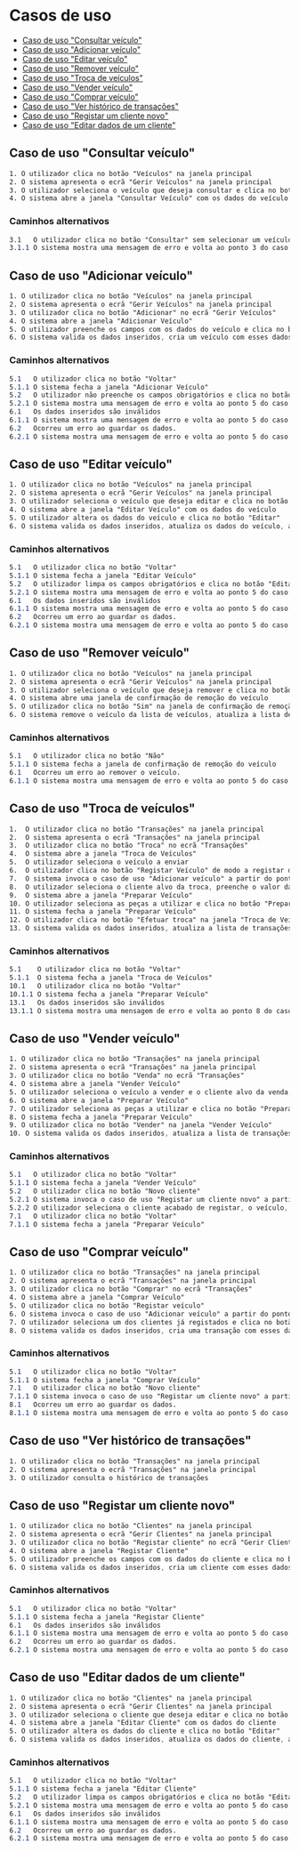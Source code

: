 # Casos de uso

- [Caso de uso "Consultar veículo"](#caso-de-uso-consultar-veículo)
- [Caso de uso "Adicionar veículo"](#caso-de-uso-adicionar-veículo)
- [Caso de uso "Editar veículo"](#caso-de-uso-editar-veículo)
- [Caso de uso "Remover veículo"](#caso-de-uso-remover-veículo)
- [Caso de uso "Troca de veículos"](#caso-de-uso-troca-de-veículos)
- [Caso de uso "Vender veículo"](#caso-de-uso-vender-veículo)
- [Caso de uso "Comprar veículo"](#caso-de-uso-comprar-veículo)
- [Caso de uso "Ver histórico de transações"](#caso-de-uso-ver-histórico-de-transações)
- [Caso de uso "Registar um cliente novo"](#caso-de-uso-registar-um-cliente-novo)
- [Caso de uso "Editar dados de um cliente"](#caso-de-uso-editar-dados-de-um-cliente)

## Caso de uso "Consultar veículo"

```css
1. O utilizador clica no botão "Veículos" na janela principal
2. O sistema apresenta o ecrã "Gerir Veículos" na janela principal
3. O utilizador seleciona o veículo que deseja consultar e clica no botão "Consultar"
4. O sistema abre a janela "Consultar Veículo" com os dados do veículo
```

### Caminhos alternativos

```css
3.1   O utilizador clica no botão "Consultar" sem selecionar um veículo
3.1.1 O sistema mostra uma mensagem de erro e volta ao ponto 3 do caso de uso
```

## Caso de uso "Adicionar veículo"

```css
1. O utilizador clica no botão "Veículos" na janela principal
2. O sistema apresenta o ecrã "Gerir Veículos" na janela principal
3. O utilizador clica no botão "Adicionar" no ecrã "Gerir Veículos"
4. O sistema abre a janela "Adicionar Veículo"
5. O utilizador preenche os campos com os dados do veículo e clica no botão "Adicionar"
6. O sistema valida os dados inseridos, cria um veículo com esses dados, atualiza a lista de veículos no ecrã "Gerir Veículos", mostra uma mensagem de sucesso e fecha a janela "Adicionar Veículo"
```

### Caminhos alternativos

```css
5.1   O utilizador clica no botão "Voltar"
5.1.1 O sistema fecha a janela "Adicionar Veículo"
5.2   O utilizador não preenche os campos obrigatórios e clica no botão "Adicionar"
5.2.1 O sistema mostra uma mensagem de erro e volta ao ponto 5 do caso de uso
6.1   Os dados inseridos são inválidos
6.1.1 O sistema mostra uma mensagem de erro e volta ao ponto 5 do caso de uso
6.2   Ocorreu um erro ao guardar os dados.
6.2.1 O sistema mostra uma mensagem de erro e volta ao ponto 5 do caso de uso
```

## Caso de uso "Editar veículo"

```css
1. O utilizador clica no botão "Veículos" na janela principal
2. O sistema apresenta o ecrã "Gerir Veículos" na janela principal
3. O utilizador seleciona o veículo que deseja editar e clica no botão "Editar"
4. O sistema abre a janela "Editar Veículo" com os dados do veículo
5. O utilizador altera os dados do veículo e clica no botão "Editar"
6. O sistema valida os dados inseridos, atualiza os dados do veículo, atualiza a lista de veículos no ecrã "Gerir Veículos", mostra uma mensagem de sucesso e fecha a janela "Editar Veículo"
```

### Caminhos alternativos

```css
5.1   O utilizador clica no botão "Voltar"
5.1.1 O sistema fecha a janela "Editar Veículo"
5.2   O utilizador limpa os campos obrigatórios e clica no botão "Editar"
5.2.1 O sistema mostra uma mensagem de erro e volta ao ponto 5 do caso de uso
6.1   Os dados inseridos são inválidos
6.1.1 O sistema mostra uma mensagem de erro e volta ao ponto 5 do caso de uso
6.2   Ocorreu um erro ao guardar os dados.
6.2.1 O sistema mostra uma mensagem de erro e volta ao ponto 5 do caso de uso
```

## Caso de uso "Remover veículo"

```css
1. O utilizador clica no botão "Veículos" na janela principal
2. O sistema apresenta o ecrã "Gerir Veículos" na janela principal
3. O utilizador seleciona o veículo que deseja remover e clica no botão "Remover"
4. O sistema abre uma janela de confirmação de remoção do veículo
5. O utilizador clica no botão "Sim" na janela de confirmação de remoção do veículo
6. O sistema remove o veículo da lista de veículos, atualiza a lista de veículos no ecrã "Gerir Veículos", mostra uma mensagem de sucesso e fecha a janela de confirmação de remoção do veículo
```

### Caminhos alternativos

```css
5.1   O utilizador clica no botão "Não"
5.1.1 O sistema fecha a janela de confirmação de remoção do veículo
6.1   Ocorreu um erro ao remover o veículo.
6.1.1 O sistema mostra uma mensagem de erro e volta ao ponto 5 do caso de uso
```

## Caso de uso "Troca de veículos"
  
```css
1.  O utilizador clica no botão "Transações" na janela principal
2.  O sistema apresenta o ecrã "Transações" na janela principal
3.  O utilizador clica no botão "Troca" no ecrã "Transações"
4.  O sistema abre a janela "Troca de Veículos"
5.  O utilizador seleciona o veículo a enviar
6.  O utilizador clica no botão "Registar Veículo" de modo a registar o veículo a receber
7.  O sistema invoca o caso de uso "Adicionar veículo" a partir do ponto 4.
8.  O utilizador seleciona o cliente alvo da troca, preenche o valor da troca e clica no botão "Preparar Veículo"
9.  O sistema abre a janela "Preparar Veículo"
10. O utilizador seleciona as peças a utilizar e clica no botão "Preparar"
11. O sistema fecha a janela "Preparar Veículo"
12. O utilizador clica no botão "Efetuar troca" na janela "Troca de Veículos"
13. O sistema valida os dados inseridos, atualiza a lista de transações no ecrã "Transações", mostra uma mensagem de sucesso e fecha a janela "Troca de Veículos"
```

### Caminhos alternativos

```css
5.1    O utilizador clica no botão "Voltar"
5.1.1  O sistema fecha a janela "Troca de Veículos"
10.1   O utilizador clica no botão "Voltar"
10.1.1 O sistema fecha a janela "Preparar Veículo"
13.1   Os dados inseridos são inválidos
13.1.1 O sistema mostra uma mensagem de erro e volta ao ponto 8 do caso de uso
```

## Caso de uso "Vender veículo"

```css
1. O utilizador clica no botão "Transações" na janela principal
2. O sistema apresenta o ecrã "Transações" na janela principal
3. O utilizador clica no botão "Venda" no ecrã "Transações"
4. O sistema abre a janela "Vender Veículo"
5. O utilizador seleciona o veículo a vender e o cliente alvo da venda, preenche o valor da venda e clica no botão "Preparar veículo"
6. O sistema abre a janela "Preparar Veículo"
7. O utilizador seleciona as peças a utilizar e clica no botão "Preparar"
8. O sistema fecha a janela "Preparar Veículo"
9. O utilizador clica no botão "Vender" na janela "Vender Veículo"
10. O sistema valida os dados inseridos, atualiza a lista de transações no ecrã "Transações", mostra uma mensagem de sucesso e fecha a janela "Vender Veículo"
```

### Caminhos alternativos

```css
5.1   O utilizador clica no botão "Voltar"
5.1.1 O sistema fecha a janela "Vender Veículo"
5.2   O utilizador clica no botão "Novo cliente"
5.2.1 O sistema invoca o caso de uso "Registar um cliente novo" a partir do ponto 4
5.2.2 O utilizador seleciona o cliente acabado de registar, o veículo, preenche o valor da venda e clica no botão "Preparar veículo"
7.1   O utilizador clica no botão "Voltar"
7.1.1 O sistema fecha a janela "Preparar Veículo"
```

## Caso de uso "Comprar veículo"

```css
1. O utilizador clica no botão "Transações" na janela principal
2. O sistema apresenta o ecrã "Transações" na janela principal
3. O utilizador clica no botão "Comprar" no ecrã "Transações"
4. O sistema abre a janela "Comprar Veículo"
5. O utilizador clica no botão "Registar veículo"
6. O sistema invoca o caso de uso "Adicionar veículo" a partir do ponto 4
7. O utilizador seleciona um dos clientes já registados e clica no botão "Comprar"
8. O sistema valida os dados inseridos, cria uma transação com esses dados, atualiza a lista de transações no ecrã "Transações", mostra uma mensagem de sucesso e fecha a janela "Comprar Veículo"
```

### Caminhos alternativos

```css
5.1   O utilizador clica no botão "Voltar"
5.1.1 O sistema fecha a janela "Comprar Veículo"
7.1   O utilizador clica no botão "Novo cliente"
7.1.1 O sistema invoca o caso de uso "Registar um cliente novo" a partir do ponto 4
8.1   Ocorreu um erro ao guardar os dados.
8.1.1 O sistema mostra uma mensagem de erro e volta ao ponto 5 do caso de uso
```

## Caso de uso "Ver histórico de transações"

```css
1. O utilizador clica no botão "Transações" na janela principal
2. O sistema apresenta o ecrã "Transações" na janela principal
3. O utilizador consulta o histórico de transações
```

## Caso de uso "Registar um cliente novo"

```css
1. O utilizador clica no botão "Clientes" na janela principal
2. O sistema apresenta o ecrã "Gerir Clientes" na janela principal
3. O utilizador clica no botão "Registar cliente" no ecrã "Gerir Clientes"
4. O sistema abre a janela "Registar Cliente"
5. O utilizador preenche os campos com os dados do cliente e clica no botão "Registar"
6. O sistema valida os dados inseridos, cria um cliente com esses dados, atualiza a lista de clientes no ecrã "Gerir Clientes", mostra uma mensagem de sucesso e fecha a janela "Registar Cliente"
```

### Caminhos alternativos

```css
5.1   O utilizador clica no botão "Voltar"
5.1.1 O sistema fecha a janela "Registar Cliente" 
6.1   Os dados inseridos são inválidos
6.1.1 O sistema mostra uma mensagem de erro e volta ao ponto 5 do caso de uso
6.2   Ocorreu um erro ao guardar os dados.
6.2.1 O sistema mostra uma mensagem de erro e volta ao ponto 5 do caso de uso
```

## Caso de uso "Editar dados de um cliente"

```css
1. O utilizador clica no botão "Clientes" na janela principal
2. O sistema apresenta o ecrã "Gerir Clientes" na janela principal
3. O utilizador seleciona o cliente que deseja editar e clica no botão "Editar"
4. O sistema abre a janela "Editar Cliente" com os dados do cliente
5. O utilizador altera os dados do cliente e clica no botão "Editar"
6. O sistema valida os dados inseridos, atualiza os dados do cliente, atualiza a lista de clientes no ecrã "Gerir Clientes", mostra uma mensagem de sucesso e fecha a janela "Editar Cliente"
```

### Caminhos alternativos

```css
5.1   O utilizador clica no botão "Voltar"
5.1.1 O sistema fecha a janela "Editar Cliente"
5.2   O utilizador limpa os campos obrigatórios e clica no botão "Editar"
5.2.1 O sistema mostra uma mensagem de erro e volta ao ponto 5 do caso de uso
6.1   Os dados inseridos são inválidos
6.1.1 O sistema mostra uma mensagem de erro e volta ao ponto 5 do caso de uso
6.2   Ocorreu um erro ao guardar os dados.
6.2.1 O sistema mostra uma mensagem de erro e volta ao ponto 5 do caso de uso
```
